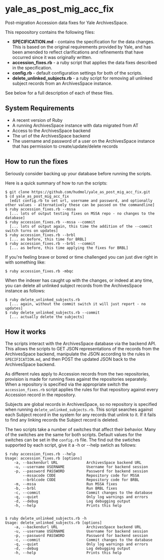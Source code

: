# yale_as_post_mig_acc_fix

Post-migration Accession data fixes for Yale ArchivesSpace.

This repoository contains the following files:
- **SPECIFICATION.md** - contains the specification for the data changes. This is based on the original requirements provided by Yale, and has been amended to reflect clarifications and refinements that have occurred since it was originally written.
- **accession_fixes.rb** - a ruby script that applies the data fixes described in the specification.
- **config.rb** - default configuration settings for both of the scripts.
- **delete_unlinked_subjects.rb** - a ruby script for removing all unlinked subject records from an ArchivesSpace instance.

See below for a full description of each of these files.


## System Requirements

- A recent version of Ruby
- A running ArchivesSpace instance with data migrated from AT
- Access to the ArchivesSpace backend
- The url of the ArchivesSpace backend
- The username and password of a user on the ArchivesSpace instance that has permission to create/update/delete records


## How to run the fixes

Seriously consider backing up your database before running the scripts.

Here is a quick summary of how to run the scripts:

    $ git clone https://github.com/hudmol/yale_as_post_mig_acc_fix.git
    $ cd yale_as_post_mig_acc_fix
      [edit config.rb to set url, username and password, and optionally other values - alternatively these can be passed on the commandline]
    $ ruby accession_fixes.rb --mssa
      [... lots of output testing fixes on MSSA repo - no changes to the database]
    $ ruby accession_fixes.rb --mssa --commit
      [... lots of output again, this time the addition of the --commit switch turns on updates]
    $ ruby accession_fixes.rb --brbl
      [... as before, this time for BRBL]
    $ ruby accession_fixes.rb --brbl --commit
      [... as before, this time applying the fixes for BRBL]

If you're feeling brave or bored or time challenged you can just dive right in with something like:

    $ ruby accession_fixes.rb -mbqc

When the indexer has caught up with the changes, or indeed at any time, you can delete all unlinked subject records from the ArchivesSpace instance as follows:

    $ ruby delete_unlinked_subjects.rb
      [... again, without the commit switch it will just report - no updates]
    $ ruby delete_unlinked_subjects.rb --commit
      [... actually delete the subjects]


## How it works

The scripts interact with the ArchivesSpace database via the backend API. This allows the scripts to GET JSON representations of the records from the ArchivesSpace backend, manipulate the JSON according to the rules in `SPECIFICATION.md`, and then POST the updated JSON back to the ArchivesSpace backend.

As different rules apply to Accession records from the two repositories, provision is made for running fixes against the repositories separately. When a repository is specified via the appropriate switch the `accession_fixes.rb` script applies the rules for that repository against every Accession record in the repository.

Subjects are global records in ArchivesSpace, so no repository is specified when running `delete_unlinked_subjects.rb`. This script searches against each Subject record in the system for any records that unlink to it. If it fails to find any linking records the Subject record is deleted.

The two scripts take a number of switches that affect their behavior. Many of the switches are the same for both scripts. Default values for the switches can be set in the `config.rb` file. The find out the swtiches supported by each script, give it a -h or --help swtich as follows:

    $ ruby accession_fixes.rb --help
    Usage: accession_fixes.rb [options]
        -a, --backendurl URL             ArchivesSpace backend URL
        -u, --username USERNAME          Username for backend session
        -p, --password PASSWORD          Password for backend session
            --mssacode CODE              Repository code for MSSA
            --brblcode CODE              Repository code for BRBL
        -m, --mssa                       Run MSSA fixes
        -b, --brbl                       Run BRBL fixes
        -c, --commit                     Commit changes to the database
        -q, --quiet                      Only log warnings and errors
        -d, --debug                      Log debugging output
        -h, --help                       Prints this help


    $ ruby delete_unlinked_subjects.rb -h
    Usage: delete_unlinked_subjects.rb [options]
        -a, --backendurl URL             ArchivesSpace backend URL
        -u, --username USERNAME          Username for backend session
        -p, --password PASSWORD          Password for backend session
        -c, --commit                     Commit changes to the database
        -q, --quiet                      Only log warnings and errors
        -d, --debug                      Log debugging output
        -h, --help                       Prints this help

